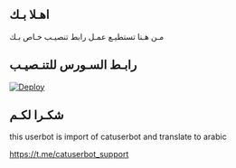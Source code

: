 ## اهـلا بـك
مـن هـنا تستطيـع عمـل رابط تنصيـب خـاص بـك

## رابـط السـورس للتنـصيـب

[![Deploy](https://www.herokucdn.com/deploy/button.svg)](https://heroku.com/deploy?template=https://github.com/Alieonbo/jmthon)

## شكـرا لكـم 


this userbot is import of catuserbot and translate to arabic

https://t.me/catuserbot_support
